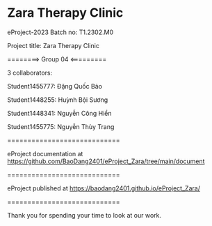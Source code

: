 Zara Therapy Clinic
============================

eProject-2023 Batch no: T1.2302.M0

Project title: Zara Therapy Clinic

========> Group 04 <=========

3 collaborators:

Student1455777: Đặng Quốc Bảo

Student1448255: Huỳnh Bội Sương

Student1448341: Nguyễn Công Hiển

Student1455775: Nguyễn Thùy Trang

============================

eProject documentation at https://github.com/BaoDang2401/eProject_Zara/tree/main/document

============================

eProject published at https://baodang2401.github.io/eProject_Zara/

============================

Thank you for spending your time to look at our work.